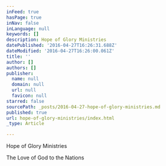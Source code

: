 ```yaml
---
inFeed: true
hasPage: true
inNav: false
inLanguage: null
keywords: []
description: Hope of Glory Ministries
datePublished: '2016-04-27T16:26:31.688Z'
dateModified: '2016-04-27T16:26:00.061Z'
title: ''
author: []
authors: []
publisher:
  name: null
  domain: null
  url: null
  favicon: null
starred: false
sourcePath: _posts/2016-04-27-hope-of-glory-ministries.md
published: true
url: hope-of-glory-ministries/index.html
_type: Article

---
```

Hope of Glory Ministries

The Love of God to the Nations